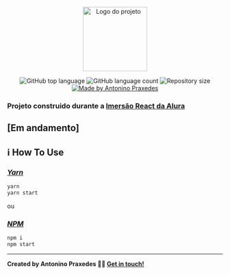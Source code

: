 <p align="center">
  <img alt="Logo do projeto" width="150px" src="https://www.alura.com.br/assets/img/imersoes/react/imersao-react-logo.1594044142.svg" />
</p>

<p align="center">
  <img alt="GitHub top language" src="https://img.shields.io/github/languages/top/apfjunior/aluraflix">
  <img alt="GitHub language count" src="https://img.shields.io/github/languages/count/apfjunior/aluraflix">
  <img alt="Repository size" src="https://img.shields.io/github/repo-size/apfjunior/aluraflix">
  <a href="https://github.com/apfjunior">
    <img alt="Made by Antonino Praxedes" src="https://img.shields.io/badge/created%20by-Antonino%20Praxedes-blue">
  </a>
</p>

### Projeto construido durante a [Imersão React da Alura](https://www.alura.com.br/imersao-react/)
## [Em andamento]

## :information_source: How To Use

### *[Yarn](https://yarnpkg.com/)*
```sh
yarn
yarn start
```

ou

### *[NPM](https://www.npmjs.com/)*
```sh
npm i
npm start
```


-----
**Created by Antonino Praxedes 👋🏻 [Get in touch!](https://www.linkedin.com/in/antoninopraxedes/)**


